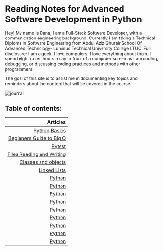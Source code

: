 # Reading Notes for Advanced Software Development in Python

Hey! My name is Dana, I am a Full-Stack Software Developer, with a communication engineering background. Currently I am taking a Technical Diploma in Software Engineering from Abdul Aziz Ghurair School Of Advanced Technology-  Luminus Technical University College LTUC. Full disclosure: I am a geek. I love computers. I love everything about them. I spend eight to ten hours a day in front of a computer screen as I am coding, debugging, or discussing coding practices and methods with other programmers.

The goal of this site is to assist me in documenting key topics and reminders about the content that will be covered in the course.

![journal](https://theartofsimple.net/wp-content/uploads/2019/05/journal-laptop.jpg)

## **Table of contents:**

| Articles |
|----: |
| [Python Basics](https://danaabbadi.github.io/Reading-Notes-for-Advanced-Software-Development-in-Python-Course/pythonbasics) |
| [Beginners Guide to Big O](https://danaabbadi.github.io/Reading-Notes-for-Advanced-Software-Development-in-Python-Course/class1) |
| [Pytest](https://danaabbadi.github.io/Reading-Notes-for-Advanced-Software-Development-in-Python-Course/class2) |
| [Files Reading and Writing](https://danaabbadi.github.io/Reading-Notes-for-Advanced-Software-Development-in-Python-Course/class3) |
| [Classes and objects](https://danaabbadi.github.io/Reading-Notes-for-Advanced-Software-Development-in-Python-Course/class4) |
| [Linked Lists](https://danaabbadi.github.io/Reading-Notes-for-Advanced-Software-Development-in-Python-Course/class5) |
| [Python](https://danaabbadi.github.io/Reading-Notes-for-Advanced-Software-Development-in-Python-Course/) |
| [Python](https://danaabbadi.github.io/Reading-Notes-for-Advanced-Software-Development-in-Python-Course/) |
| [Python](https://danaabbadi.github.io/Reading-Notes-for-Advanced-Software-Development-in-Python-Course/) |
| [Python](https://danaabbadi.github.io/Reading-Notes-for-Advanced-Software-Development-in-Python-Course/) |
| [Python](https://danaabbadi.github.io/Reading-Notes-for-Advanced-Software-Development-in-Python-Course/) |
| [Python](https://danaabbadi.github.io/Reading-Notes-for-Advanced-Software-Development-in-Python-Course/) |
| [Python](https://danaabbadi.github.io/Reading-Notes-for-Advanced-Software-Development-in-Python-Course/) |
| [Python](https://danaabbadi.github.io/Reading-Notes-for-Advanced-Software-Development-in-Python-Course/) |
| [Python](https://danaabbadi.github.io/Reading-Notes-for-Advanced-Software-Development-in-Python-Course/) |
